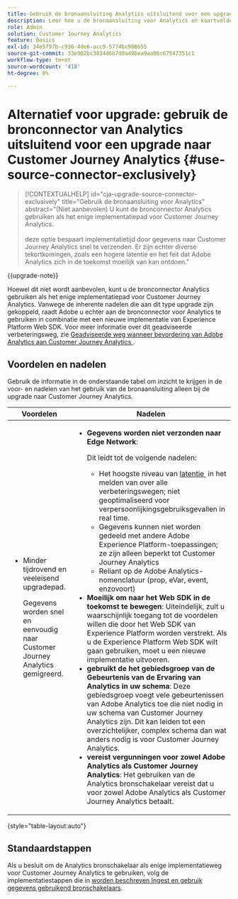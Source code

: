 ```yaml
---
title: Gebruik de bronaansluiting Analytics uitsluitend voor een upgrade naar Customer Journey Analytics
description: Leer hoe u de bronaansluiting voor Analytics en kaartvelden maakt
role: Admin
solution: Customer Journey Analytics
feature: Basics
exl-id: 34e5f97b-c936-4de6-acc9-5774bc908655
source-git-commit: 33e962bc3834d6b7d0a49bea9aa06c67547351c1
workflow-type: tm+mt
source-wordcount: '418'
ht-degree: 0%

---
```


# Alternatief voor upgrade: gebruik de bronconnector van Analytics uitsluitend voor een upgrade naar Customer Journey Analytics {#use-source-connector-exclusively}

<!-- markdownlint-disable MD034 -->

>[!CONTEXTUALHELP]
>id="cja-upgrade-source-connector-exclusively"
>title="Gebruik de bronaansluiting voor Analytics"
>abstract="(Niet aanbevolen) U kunt de bronconnector Analytics gebruiken als het enige implementatiepad voor Customer Journey Analytics. <br><br> deze optie bespaart implementatietijd door gegevens naar Customer Journey Analytics snel te verzenden. Er zijn echter diverse tekortkomingen, zoals een hogere latentie en het feit dat Adobe Analytics zich in de toekomst moeilijk van kan ontdoen."

<!-- markdownlint-enable MD034 -->

{{upgrade-note}}

Hoewel dit niet wordt aanbevolen, kunt u de bronconnector Analytics gebruiken als het enige implementatiepad voor Customer Journey Analytics. Vanwege de inherente nadelen die aan dit type upgrade zijn gekoppeld, raadt Adobe u echter aan de bronconnector voor Analytics te gebruiken in combinatie met een nieuwe implementatie van Experience Platform Web SDK. Voor meer informatie over dit geadviseerde verbeteringsweg, zie [&#x200B; Geadviseerde weg wanneer bevordering van Adobe Analytics aan Customer Journey Analytics &#x200B;](/help/getting-started/cja-upgrade/cja-upgrade-recommendations.md).

## Voordelen en nadelen

Gebruik de informatie in de onderstaande tabel om inzicht te krijgen in de voor- en nadelen van het gebruik van de bronaansluiting alleen bij de upgrade naar Customer Journey Analytics.

| Voordelen | Nadelen |
|----------|---------|
| <ul><li>Minder tijdrovend en veeleisend upgradepad. <p>Gegevens worden snel en eenvoudig naar Customer Journey Analytics gemigreerd.</p></li></ul> | <ul><li>**Gegevens worden niet verzonden naar Edge Network**: <p>Dit leidt tot de volgende nadelen:</p><ul><li>Het hoogste niveau van [&#x200B; latentie &#x200B;](/help/technotes/guardrails.md#latencies) in het melden van over alle verbeteringswegen; niet geoptimaliseerd voor verpersoonlijkingsgebruiksgevallen in real time.</li><li>Gegevens kunnen niet worden gedeeld met andere Adobe Experience Platform-toepassingen; ze zijn alleen beperkt tot Customer Journey Analytics</li><li>Reliant op de Adobe Analytics-nomenclatuur (prop, eVar, event, enzovoort)</li></ul><li>**Moeilijk om naar het Web SDK in de toekomst te bewegen**: Uiteindelijk, zult u waarschijnlijk toegang tot de voordelen willen die door het Web SDK van Experience Platform worden verstrekt. Als u de Experience Platform Web SDK wilt gaan gebruiken, moet u een nieuwe implementatie uitvoeren.</li><li>**gebruikt de het gebiedsgroep van de Gebeurtenis van de Ervaring van Analytics in uw schema**: Deze gebiedsgroep voegt vele gebeurtenissen van Adobe Analytics toe die niet nodig in uw schema van Customer Journey Analytics zijn.  Dit kan leiden tot een overzichtelijker, complex schema dan wat anders nodig is voor Customer Journey Analytics.</li><li>**vereist vergunningen voor zowel Adobe Analytics als Customer Journey Analytics**: Het gebruiken van de Analytics bronschakelaar vereist dat u voor zowel Adobe Analytics als Customer Journey Analytics betaalt.</li></ul> |

{style="table-layout:auto"}

## Standaardstappen

Als u besluit om de Analytics bronschakelaar als enige implementatieweg voor Customer Journey Analytics te gebruiken, volg de implementatiestappen die in [&#x200B; worden beschreven Ingest en gebruik gegevens gebruikend bronschakelaars &#x200B;](/help/data-ingestion/sources.md).

